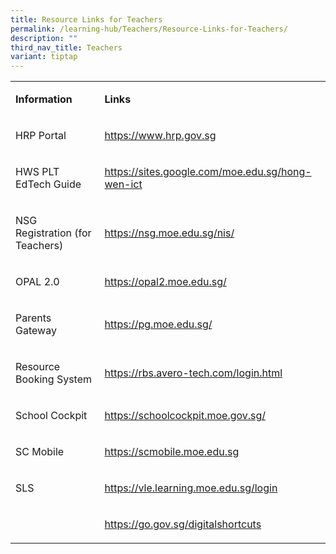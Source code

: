 ```yaml
---
title: Resource Links for Teachers
permalink: /learning-hub/Teachers/Resource-Links-for-Teachers/
description: ""
third_nav_title: Teachers
variant: tiptap
---
```

<table style="minWidth: 50px">
<colgroup>
<col>
<col>
</colgroup>
<tbody>
<tr>
<td rowspan="1" colspan="1">
<p><strong>Information</strong>
</p>
</td>
<td rowspan="1" colspan="1">
<p><strong>Links</strong>
</p>
</td>
</tr>
<tr>
<td rowspan="1" colspan="1">
<p>HRP Portal</p>
</td>
<td rowspan="1" colspan="1">
<p><a href="https://www.hrp.gov.sg/hrp/#/" rel="noopener nofollow" target="_blank">https://www.hrp.gov.sg</a>
</p>
</td>
</tr>
<tr>
<td rowspan="1" colspan="1">
<p>HWS PLT EdTech Guide</p>
</td>
<td rowspan="1" colspan="1">
<p><a href="https://sites.google.com/moe.edu.sg/hong-wen-ict/edtech-resources/overview?authuser=0" rel="noopener nofollow" target="_blank">https://sites.google.com/moe.edu.sg/hong-wen-ict</a>
</p>
</td>
</tr>
<tr>
<td rowspan="1" colspan="1">
<p>NSG Registration (for Teachers)</p>
</td>
<td rowspan="1" colspan="1">
<p><a href="https://nsg.moe.edu.sg/nis/#/login" rel="noopener nofollow" target="_blank">https://nsg.moe.edu.sg/nis/</a>
</p>
</td>
</tr>
<tr>
<td rowspan="1" colspan="1">
<p>OPAL 2.0</p>
</td>
<td rowspan="1" colspan="1">
<p><a href="https://opal2.moe.edu.sg/" rel="noopener nofollow" target="_blank">https://opal2.moe.edu.sg/</a>
</p>
</td>
</tr>
<tr>
<td rowspan="1" colspan="1">
<p>Parents Gateway</p>
</td>
<td rowspan="1" colspan="1">
<p><a href="https://pg.moe.edu.sg/" rel="noopener nofollow" target="_blank">https://pg.moe.edu.sg/</a>
</p>
</td>
</tr>
<tr>
<td rowspan="1" colspan="1">
<p>Resource Booking System</p>
</td>
<td rowspan="1" colspan="1">
<p><a href="https://rbs.avero-tech.com/login.html" rel="noopener nofollow" target="_blank">https://rbs.avero-tech.com/login.html</a>
</p>
</td>
</tr>
<tr>
<td rowspan="1" colspan="1">
<p>School Cockpit</p>
</td>
<td rowspan="1" colspan="1">
<p><a href="https://schoolcockpit.moe.gov.sg/" rel="noopener nofollow" target="_blank">https://schoolcockpit.moe.gov.sg/</a>
</p>
</td>
</tr>
<tr>
<td rowspan="1" colspan="1">
<p>SC Mobile</p>
</td>
<td rowspan="1" colspan="1">
<p><a href="https://scmobile.moe.edu.sg" rel="noopener nofollow" target="_blank">https://scmobile.moe.edu.sg</a>
</p>
</td>
</tr>
<tr>
<td rowspan="1" colspan="1">
<p>SLS</p>
<p></p>
</td>
<td rowspan="1" colspan="1">
<p><a href="https://vle.learning.moe.edu.sg/login" rel="noopener nofollow" target="_blank">https://vle.learning.moe.edu.sg/login</a>
</p>
</td>
</tr>
<tr>
<td rowspan="1" colspan="1">
<p></p>
</td>
<td rowspan="1" colspan="1">
<p><a href="https://go.gov.sg/digitalshortcuts" rel="noopener noreferrer nofollow" target="_blank">https://go.gov.sg/digitalshortcuts</a>
</p>
</td>
</tr>
</tbody>
</table>
<p></p>
<p></p>
